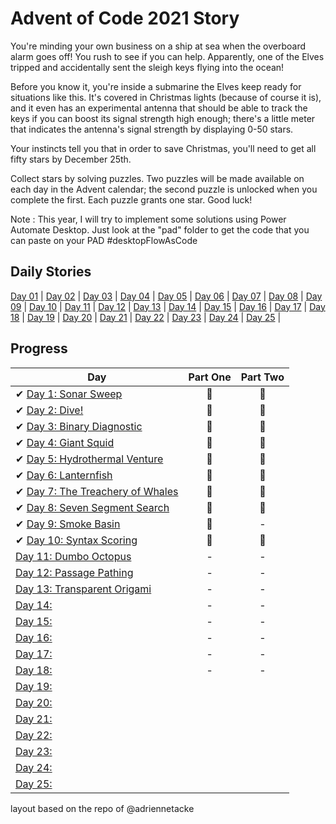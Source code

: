 # Advent of Code 2021 Story

You're minding your own business on a ship at sea when the overboard alarm goes off! You rush to see if you can help. Apparently, one of the Elves tripped and accidentally sent the sleigh keys flying into the ocean!

Before you know it, you're inside a submarine the Elves keep ready for situations like this. It's covered in Christmas lights (because of course it is), and it even has an experimental antenna that should be able to track the keys if you can boost its signal strength high enough; there's a little meter that indicates the antenna's signal strength by displaying 0-50 stars.

Your instincts tell you that in order to save Christmas, you'll need to get all fifty stars by December 25th.

Collect stars by solving puzzles. Two puzzles will be made available on each day in the Advent calendar; the second puzzle is unlocked when you complete the first. Each puzzle grants one star. Good luck!

Note : This year, I will try to implement some solutions using Power Automate Desktop. Just look at the "pad" folder to get the code that you can paste on your PAD #desktopFlowAsCode

## Daily Stories
[Day 01](https://adventofcode.com/2021/day/1) | 
[Day 02](https://adventofcode.com/2021/day/2) |
[Day 03](https://adventofcode.com/2021/day/3) |
[Day 04](https://adventofcode.com/2021/day/4) |
[Day 05](https://adventofcode.com/2021/day/5) |
[Day 06](https://adventofcode.com/2021/day/6) |
[Day 07](https://adventofcode.com/2021/day/7) |
[Day 08](https://adventofcode.com/2021/day/8) |
[Day 09](https://adventofcode.com/2021/day/9) |
[Day 10](https://adventofcode.com/2021/day/10) |
[Day 11](https://adventofcode.com/2021/day/11) |
[Day 12](https://adventofcode.com/2021/day/12) |
[Day 13](https://adventofcode.com/2021/day/13) |
[Day 14](https://github.com/trashvin/adventOfCode/blob/main/2021/python/day14/readme.md) |
[Day 15](https://github.com/trashvin/adventOfCode/blob/main/2021/python/day15/readme.md) |
[Day 16](https://github.com/trashvin/adventOfCode/blob/main/2021/python/day16/readme.md) |
[Day 17](https://github.com/trashvin/adventOfCode/blob/main/2021/python/day17/readme.md) |
[Day 18](https://github.com/trashvin/adventOfCode/blob/main/2021/python/day18/readme.md) |
[Day 19](https://github.com/trashvin/adventOfCode/blob/main/2021/python/day19/readme.md) |
[Day 20](https://github.com/trashvin/adventOfCode/blob/main/2021/python/day20/readme.md) |
[Day 21](https://github.com/trashvin/adventOfCode/blob/main/2021/python/day21/readme.md) |
[Day 22](https://github.com/trashvin/adventOfCode/blob/main/2021/python/day22/readme.md) |
[Day 23](https://github.com/trashvin/adventOfCode/blob/main/2021/python/day23/readme.md) |
[Day 24](https://github.com/trashvin/adventOfCode/blob/main/2021/python/day24/readme.md) |
[Day 25](https://github.com/trashvin/adventOfCode/blob/main/2021/python/day25/readme.md) |



## Progress

| Day  | Part One | Part Two | 
|---|:---:|:---:|
| ✔ [Day 1: Sonar Sweep ](https://github.com/trashvin/adventOfCode/tree/main/2021/python/day01)| 🌟 | 🌟 |
| ✔ [Day 2: Dive!](https://github.com/trashvin/adventOfCode/tree/main/2021/python/day02)| 🌟 | 🌟 |
| ✔ [Day 3: Binary Diagnostic ](https://github.com/trashvin/adventOfCode/tree/main/2021/python/day03)| 🌟 | 🌟 |
| ✔ [Day 4: Giant Squid ](https://github.com/trashvin/adventOfCode/tree/main/2021/python/day04)| 🌟 | 🌟 |
| ✔ [Day 5: Hydrothermal Venture ](https://github.com/trashvin/adventOfCode/tree/main/2021/python/day05)| 🌟 | 🌟 |
| ✔ [Day 6: Lanternfish ](https://github.com/trashvin/adventOfCode/tree/main/2021/python/day06)| 🌟 | 🌟 |
| ✔ [Day 7: The Treachery of Whales ](https://github.com/trashvin/adventOfCode/tree/main/2021/python/day07)| 🌟 | 🌟 |
| ✔ [Day 8: Seven Segment Search ](https://github.com/trashvin/adventOfCode/tree/main/2021/python/day08)| 🌟 | 🌟 |
| ✔ [Day 9: Smoke Basin ](https://github.com/trashvin/adventOfCode/tree/main/2021/python/day09)| 🌟 | - |
| ✔ [Day 10: Syntax Scoring ](https://github.com/trashvin/adventOfCode/tree/main/2021/python/day10)| 🌟 | 🌟 |
|  [Day 11: Dumbo Octopus ](https://github.com/trashvin/adventOfCode/tree/main/2021/python/day11)| - | - |
|  [Day 12: Passage Pathing ](https://github.com/trashvin/adventOfCode/tree/main/2021/python/day12)| - | - |
|  [Day 13: Transparent Origami ](https://github.com/trashvin/adventOfCode/tree/main/2021/python/day13)| - | - |
|  [Day 14: ](https://github.com/trashvin/adventOfCode/tree/main/2021/python/day14)| - | - |
|  [Day 15: ](https://github.com/trashvin/adventOfCode/tree/main/2021/python/day15)| - | - |
|  [Day 16: ](https://github.com/trashvin/adventOfCode/tree/main/2021/python/day16)| - | - |
|  [Day 17: ]()| - | - |
|  [Day 18:](https://github.com/trashvin/adventOfCode/tree/main/2021/python/day18)| - | - |
|  [Day 19: ]()| | |
|  [Day 20: ]()| | |
|  [Day 21: ]()| | |
|  [Day 22: ]()| | |
|  [Day 23: ]()| | |
|  [Day 24: ]()| | |
|  [Day 25: ]()| | |

<!--## In Closing-->


layout based on the repo of @adriennetacke
